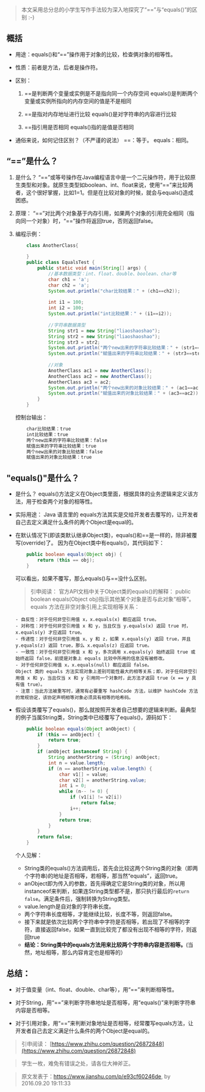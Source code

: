 
>本文采用总分总的小学生写作手法较为深入地探究了“==”与“equals()”的区别 :-)

## 概括
- 用途：equals()和“==”操作用于对象的比较，检查俩对象的相等性。

- 性质：前者是方法，后者是操作符。

- 区别：
    1. ==是判断两个变量或实例是不是指向同一个内存空间 
    equals()是判断两个变量或实例所指向的内存空间的值是不是相同 

    2. ==是指对内存地址进行比较 
    equals()是对字符串的内容进行比较

    3. ==指引用是否相同 
    equals()指的是值是否相同

- 通俗来说，如何记住区别？（不严谨的说法）
    ==：等于。
    equals：相同。

## “==”是什么？
1. 是什么？
    “==”或等号操作在Java编程语言中是一个二元操作符，用于比较原生类型和对象。就原生类型如boolean、int、float来说，使用“==”来比较两者，这个很好掌握，比如1=1。但是在比较对象的时候，就会与equals()造成困惑。

2. 原理：
    “==”对比两个对象基于内存引用，如果两个对象的引用完全相同（指向同一个对象）时，“==”操作将返回true，否则返回false。

3. 编程示例：

    ```java
        class AnotherClass{
            
        }
        public class EqualsTest {
            public static void main(String[] args) {
                //基本数据类型：int、float、double、boolean、char等 
                char ch1 = 'a';
                char ch2 = 'a';
                System.out.println("char比较结果：" + (ch1==ch2));
                
                int i1 = 100;
                int i2 = 100;
                System.out.println("int比较结果：" + (i1==i2));
                
                //字符串数据类型
                String str1 = new String("liaoshaoshao");
                String str2 = new String("liaoshaoshao");
                String str3 = str2;
                System.out.println("两个new出来的字符串比较结果：" + (str1==str2));
                System.out.println("赋值出来的字符串比较结果：" + (str3==str2));
                
                //对象
                AnotherClass ac1 = new AnotherClass();
                AnotherClass ac2 = new AnotherClass();
                AnotherClass ac3 = ac2;
                System.out.println("两个new出来的对象比较结果：" + (ac1==ac2));
                System.out.println("赋值出来的对象比较结果：" + (ac3==ac2));
            }
        }
    ```

    控制台输出：    

    ```bash
        char比较结果：true
        int比较结果：true
        两个new出来的字符串比较结果：false
        赋值出来的字符串比较结果：true
        两个new出来的对象比较结果：false
        赋值出来的对象比较结果：true
    ```
    
## "equals()"是什么？
- 是什么？
    equals()方法定义在Object类里面，根据具体的业务逻辑来定义该方法，用于检查两个对象的相等性。

- 实际用途：
    Java 语言里的 equals方法其实是交给开发者去覆写的，让开发者自己去定义满足什么条件的两个Object是equal的。

- 在默认情况下(即该类默认继承Object类)，equals()和==是一样的，除非被覆写(override)了。
    因为在Object类中有equals()，其代码如下：
    
    ```java
        public boolean equals(Object obj) {
            return (this == obj);
        }
    
    ```
    可以看出，如果不覆写，那么equals()与==没什么区别。
    >引申阅读：
    官方API文档中关于Object类的equals()的解释：
    public boolean equals(Object obj)指示其他某个对象是否与此对象“相等”。 
    equals 方法在非空对象引用上实现相等关系： 

      - 自反性：对于任何非空引用值 x，x.equals(x) 都应返回 true。 
      - 对称性：对于任何非空引用值 x 和 y，当且仅当 y.equals(x) 返回 true 时，x.equals(y) 才应返回 true。 
      - 传递性：对于任何非空引用值 x、y 和 z，如果 x.equals(y) 返回 true，并且 y.equals(z) 返回 true，那么 x.equals(z) 应返回 true。 
      - 一致性：对于任何非空引用值 x 和 y，多次调用 x.equals(y) 始终返回 true 或始终返回 false，前提是对象上 equals 比较中所用的信息没有被修改。 
      - 对于任何非空引用值 x，x.equals(null) 都应返回 false。 
      Object 类的 equals 方法实现对象上差别可能性最大的相等关系；即，对于任何非空引用值 x 和 y，当且仅当 x 和 y 引用同一个对象时，此方法才返回 true（x == y 具有值 true）。 
      - 注意：当此方法被重写时，通常有必要重写 hashCode 方法，以维护 hashCode 方法的常规协定，该协定声明相等对象必须具有相等的哈希码。 

- 假设该类覆写了equals()，那么就按照开发者自己想要的逻辑来判断。最典型的例子当属String类，String类中已经覆写了equals()，源码如下：

    ```java
        public boolean equals(Object anObject) {
            if (this == anObject) {
                return true;
            }
            if (anObject instanceof String) {
                String anotherString = (String) anObject;
                int n = value.length;
                if (n == anotherString.value.length) {
                    char v1[] = value;
                    char v2[] = anotherString.value;
                    int i = 0;
                    while (n-- != 0) {
                        if (v1[i] != v2[i])
                            return false;
                        i++;
                    }
                    return true;
                }
            }
            return false;
        }
    ```

    个人见解：
    - String类的equals()方法调用后，首先会比较这两个String类的对象（即两个字符串)的地址是否相等，若相等，那当然“equals”，返回true。
    - anObject即为传入的参数，首先得确定它是String类的对象，所以用instanceof来判断，如果连String类型都不是，那只执行最后的`return false`。满足条件后，强制转换为String类型。
    - value.length是自对象的字符串长度。
    - 两个字符串长度相等，才能继续比较，长度不等，则返回false。
    - 接下来就是依次比较两个字符串中字符是否相等，若出现了不相等的字符，直接返回false，如果一直到比较完了都没有出现不相等的字符，则返回true
    - **结论：String类中的equals方法用来比较两个字符串内容是否相等。**(当然，地址相等，那么内容肯定也是相等的）

## 总结：
- 对于值变量（int、float、double、char等），用“==”来判断相等性。

- 对于String，用“==”来判断字符串地址是否相等，用“equals()”来判断字符串内容是否相等。

- 对于引用对象，用“==”来判断对象地址是否相等，经常覆写equals方法，让开发者自己去定义满足什么条件的两个Object是equal的。

>引申阅读：
>[https://www.zhihu.com/question/26872848](https://www.zhihu.com/question/26872848)

>学生一枚，难免有错误之处，请各位大神斧正。

> 原文发表于：https://www.jianshu.com/p/e93cf60246de, by 2016.09.20 19:11:33